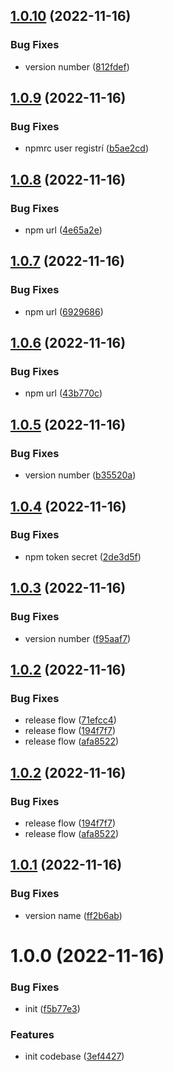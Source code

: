 ## [1.0.10](https://github.com/patoi/oss-cache/compare/v1.0.9...v1.0.10) (2022-11-16)


### Bug Fixes

* version number ([812fdef](https://github.com/patoi/oss-cache/commit/812fdef87831887e7860de46dd32ab8042bedb41))

## [1.0.9](https://github.com/patoi/oss-cache/compare/v1.0.8...v1.0.9) (2022-11-16)


### Bug Fixes

* npmrc user registrí ([b5ae2cd](https://github.com/patoi/oss-cache/commit/b5ae2cd9572759ee81ea5b914c7892598a41dd34))

## [1.0.8](https://github.com/patoi/oss-cache/compare/v1.0.7...v1.0.8) (2022-11-16)


### Bug Fixes

* npm url ([4e65a2e](https://github.com/patoi/oss-cache/commit/4e65a2e9cd5b08b53688de3e14b109a03bd87ba0))

## [1.0.7](https://github.com/patoi/oss-cache/compare/v1.0.6...v1.0.7) (2022-11-16)


### Bug Fixes

* npm url ([6929686](https://github.com/patoi/oss-cache/commit/6929686a287da558119aa549b8ba28ca94d7d591))

## [1.0.6](https://github.com/patoi/oss-cache/compare/v1.0.5...v1.0.6) (2022-11-16)


### Bug Fixes

* npm url ([43b770c](https://github.com/patoi/oss-cache/commit/43b770cd2f210234f5962077174647f6bff2d0e6))

## [1.0.5](https://github.com/patoi/oss-cache/compare/v1.0.4...v1.0.5) (2022-11-16)


### Bug Fixes

* version number ([b35520a](https://github.com/patoi/oss-cache/commit/b35520a36b013d30e7304218940af3ceab8d6855))

## [1.0.4](https://github.com/patoi/oss-cache/compare/v1.0.3...v1.0.4) (2022-11-16)


### Bug Fixes

* npm token secret ([2de3d5f](https://github.com/patoi/oss-cache/commit/2de3d5f64a596e97e41c0891630a4cd4a7c7dbef))

## [1.0.3](https://github.com/patoi/oss-cache/compare/v1.0.2...v1.0.3) (2022-11-16)


### Bug Fixes

* version number ([f95aaf7](https://github.com/patoi/oss-cache/commit/f95aaf744f2cbf575efec9ec1a94c8ce0b0ce0b1))

## [1.0.2](https://github.com/patoi/oss-cache/compare/v1.0.1...v1.0.2) (2022-11-16)


### Bug Fixes

* release flow ([71efcc4](https://github.com/patoi/oss-cache/commit/71efcc42ab7e5e67e3326b46f115d64ab88c2b62))
* release flow ([194f7f7](https://github.com/patoi/oss-cache/commit/194f7f72f64fc31684dded7cf038283bf5ace5e0))
* release flow ([afa8522](https://github.com/patoi/oss-cache/commit/afa8522f0fab7349460bfe7045a7b0d2bc2f6ace))

## [1.0.2](https://github.com/patoi/oss-cache/compare/v1.0.1...v1.0.2) (2022-11-16)


### Bug Fixes

* release flow ([194f7f7](https://github.com/patoi/oss-cache/commit/194f7f72f64fc31684dded7cf038283bf5ace5e0))
* release flow ([afa8522](https://github.com/patoi/oss-cache/commit/afa8522f0fab7349460bfe7045a7b0d2bc2f6ace))

## [1.0.1](https://github.com/patoi/oss-cache/compare/v1.0.0...v1.0.1) (2022-11-16)


### Bug Fixes

* version name ([ff2b6ab](https://github.com/patoi/oss-cache/commit/ff2b6ab08eec416838421a91324d8fe7a820a37d))

# 1.0.0 (2022-11-16)


### Bug Fixes

* init ([f5b77e3](https://github.com/patoi/oss-cache/commit/f5b77e39bd4bcdacb63e19548520f99c4e34b747))


### Features

* init codebase ([3ef4427](https://github.com/patoi/oss-cache/commit/3ef44270baeda292327404467dc6408a871221d3))
